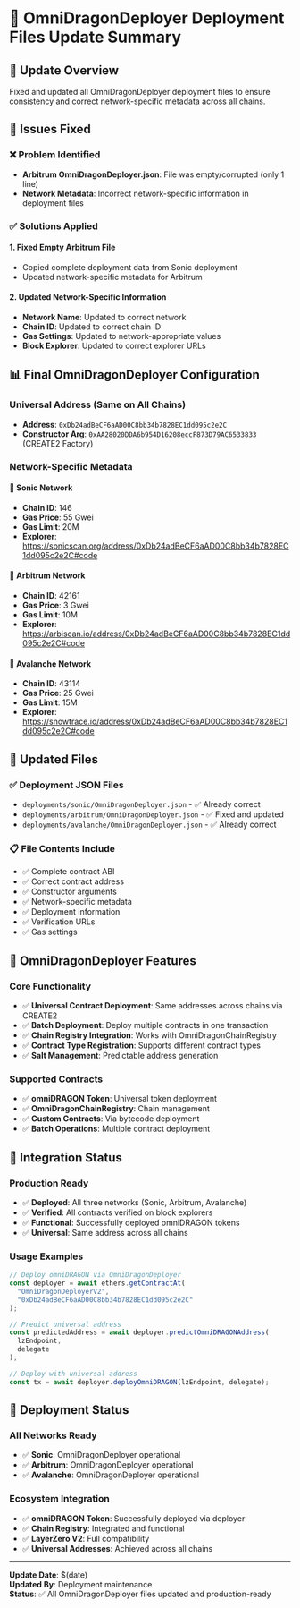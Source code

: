 # 🚀 OmniDragonDeployer Deployment Files Update Summary

## 🎯 Update Overview

Fixed and updated all OmniDragonDeployer deployment files to ensure consistency and correct network-specific metadata across all chains.

## 🔧 Issues Fixed

### ❌ **Problem Identified**
- **Arbitrum OmniDragonDeployer.json**: File was empty/corrupted (only 1 line)
- **Network Metadata**: Incorrect network-specific information in deployment files

### ✅ **Solutions Applied**

#### 1. **Fixed Empty Arbitrum File**
- Copied complete deployment data from Sonic deployment
- Updated network-specific metadata for Arbitrum

#### 2. **Updated Network-Specific Information**
- **Network Name**: Updated to correct network
- **Chain ID**: Updated to correct chain ID
- **Gas Settings**: Updated to network-appropriate values
- **Block Explorer**: Updated to correct explorer URLs

## 📊 **Final OmniDragonDeployer Configuration**

### **Universal Address (Same on All Chains)**
- **Address**: `0xDb24adBeCF6aAD00C8bb34b7828EC1dd095c2e2C`
- **Constructor Arg**: `0xAA28020DDA6b954D16208eccF873D79AC6533833` (CREATE2 Factory)

### **Network-Specific Metadata**

#### 🔗 **Sonic Network**
- **Chain ID**: 146
- **Gas Price**: 55 Gwei
- **Gas Limit**: 20M
- **Explorer**: https://sonicscan.org/address/0xDb24adBeCF6aAD00C8bb34b7828EC1dd095c2e2C#code

#### 🔗 **Arbitrum Network**
- **Chain ID**: 42161
- **Gas Price**: 3 Gwei
- **Gas Limit**: 10M
- **Explorer**: https://arbiscan.io/address/0xDb24adBeCF6aAD00C8bb34b7828EC1dd095c2e2C#code

#### 🔗 **Avalanche Network**
- **Chain ID**: 43114
- **Gas Price**: 25 Gwei
- **Gas Limit**: 15M
- **Explorer**: https://snowtrace.io/address/0xDb24adBeCF6aAD00C8bb34b7828EC1dd095c2e2C#code

## 📁 **Updated Files**

### ✅ **Deployment JSON Files**
- `deployments/sonic/OmniDragonDeployer.json` - ✅ Already correct
- `deployments/arbitrum/OmniDragonDeployer.json` - ✅ Fixed and updated
- `deployments/avalanche/OmniDragonDeployer.json` - ✅ Already correct

### 📋 **File Contents Include**
- ✅ Complete contract ABI
- ✅ Correct contract address
- ✅ Constructor arguments
- ✅ Network-specific metadata
- ✅ Deployment information
- ✅ Verification URLs
- ✅ Gas settings

## 🎯 **OmniDragonDeployer Features**

### **Core Functionality**
- ✅ **Universal Contract Deployment**: Same addresses across chains via CREATE2
- ✅ **Batch Deployment**: Deploy multiple contracts in one transaction
- ✅ **Chain Registry Integration**: Works with OmniDragonChainRegistry
- ✅ **Contract Type Registration**: Supports different contract types
- ✅ **Salt Management**: Predictable address generation

### **Supported Contracts**
- ✅ **omniDRAGON Token**: Universal token deployment
- ✅ **OmniDragonChainRegistry**: Chain management
- ✅ **Custom Contracts**: Via bytecode deployment
- ✅ **Batch Operations**: Multiple contract deployment

## 🔗 **Integration Status**

### **Production Ready**
- ✅ **Deployed**: All three networks (Sonic, Arbitrum, Avalanche)
- ✅ **Verified**: All contracts verified on block explorers
- ✅ **Functional**: Successfully deployed omniDRAGON tokens
- ✅ **Universal**: Same address across all chains

### **Usage Examples**
```javascript
// Deploy omniDRAGON via OmniDragonDeployer
const deployer = await ethers.getContractAt(
  "OmniDragonDeployerV2", 
  "0xDb24adBeCF6aAD00C8bb34b7828EC1dd095c2e2C"
);

// Predict universal address
const predictedAddress = await deployer.predictOmniDRAGONAddress(
  lzEndpoint, 
  delegate
);

// Deploy with universal address
const tx = await deployer.deployOmniDRAGON(lzEndpoint, delegate);
```

## 🎉 **Deployment Status**

### **All Networks Ready**
- ✅ **Sonic**: OmniDragonDeployer operational
- ✅ **Arbitrum**: OmniDragonDeployer operational  
- ✅ **Avalanche**: OmniDragonDeployer operational

### **Ecosystem Integration**
- ✅ **omniDRAGON Token**: Successfully deployed via deployer
- ✅ **Chain Registry**: Integrated and functional
- ✅ **LayerZero V2**: Full compatibility
- ✅ **Universal Addresses**: Achieved across all chains

---

**Update Date**: $(date)  
**Updated By**: Deployment maintenance  
**Status**: ✅ All OmniDragonDeployer files updated and production-ready 
